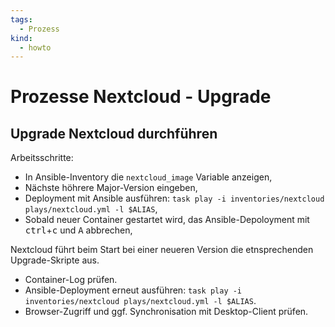 ```yaml
---
tags:
  - Prozess
kind:
  - howto
---
```

# Prozesse Nextcloud - Upgrade

## Upgrade Nextcloud durchführen

Arbeitsschritte:

* In Ansible-Inventory die `nextcloud_image` Variable anzeigen,
* Nächste höhrere Major-Version eingeben,
* Deployment mit Ansible ausführen: `task play -i inventories/nextcloud plays/nextcloud.yml -l $ALIAS`,
* Sobald neuer Container gestartet wird, das Ansible-Depoloyment mit <kbd>ctrl</kbd>+<kbd>c</kbd> und <kbd>A</kbd> abbrechen,

Nextcloud führt beim Start bei einer neueren Version die etnsprechenden Upgrade-Skripte aus.

* Container-Log prüfen.
* Ansible-Deployment erneut ausführen: `task play -i inventories/nextcloud plays/nextcloud.yml -l $ALIAS`.
* Browser-Zugriff und ggf. Synchronisation mit Desktop-Client prüfen.